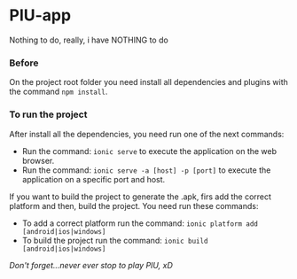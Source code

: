 # PIU-app
Nothing to do, really, i have NOTHING to do
### Before
On the project root folder you need install all dependencies and plugins with the command ```npm install```. 
### To run the project
After install all the dependencies, you need run one of the next commands:<br>
* Run the command: ```ionic serve``` to execute the application on the web browser.<br>
* Run the command: ```ionic serve -a [host] -p [port]``` to execute the application on a specific port and host.<br>

If you want to build the project to generate the .apk, firs add the correct platform and then, build the project. You need run these commands:<br>
* To add a correct platform run the command: ```ionic platform add [android|ios|windows]```
* To build the project run the command: ```ionic build [android|ios|windows]```

*Don't forget...never ever stop to play PIU, xD*
